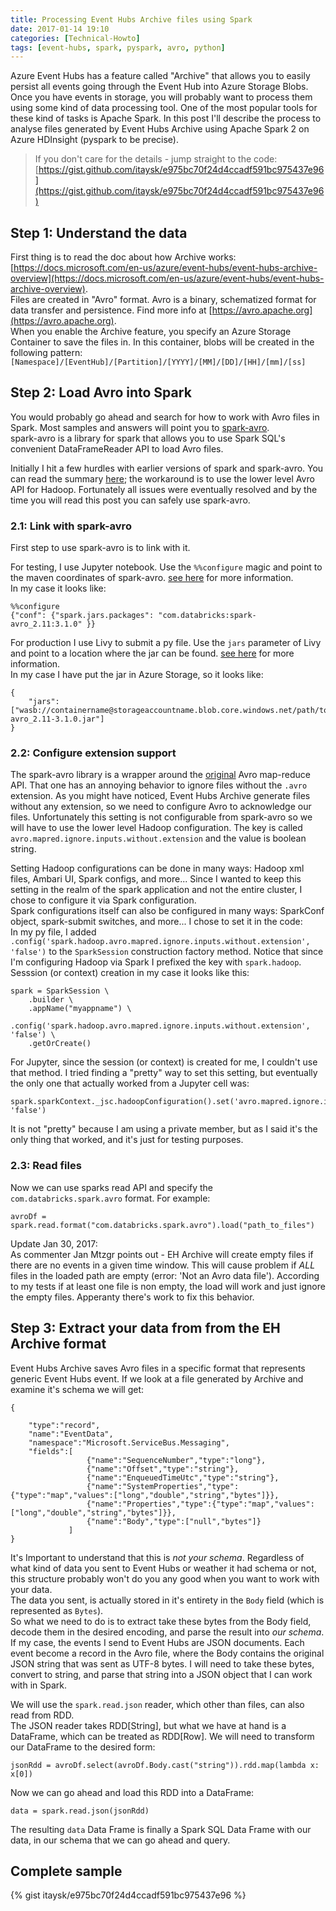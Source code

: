 ```yaml
---
title: Processing Event Hubs Archive files using Spark
date: 2017-01-14 19:10
categories: [Technical-Howto]
tags: [event-hubs, spark, pyspark, avro, python]
---
```


Azure Event Hubs has a feature called "Archive" that allows you to easily persist all events going through the Event Hub into Azure Storage Blobs.  
Once you have events in storage, you will probably want to process them using some kind of data processing tool. One of the most popular tools for these kind of tasks is Apache Spark. In this post I'll describe the process to analyse files generated by Event Hubs Archive using Apache Spark 2 on Azure HDInsight (pyspark to be precise).

> If you don't care for the details - jump straight to the code: [https://gist.github.com/itaysk/e975bc70f24d4ccadf591bc975437e96](https://gist.github.com/itaysk/e975bc70f24d4ccadf591bc975437e96)

## Step 1: Understand the data

First thing is to read the doc about how Archive works: [https://docs.microsoft.com/en-us/azure/event-hubs/event-hubs-archive-overview](https://docs.microsoft.com/en-us/azure/event-hubs/event-hubs-archive-overview).  
Files are created in "Avro" format. Avro is a binary, schematized format for data transfer and persistence. Find more info at [https://avro.apache.org](https://avro.apache.org).  
When you enable the Archive feature, you specify an Azure Storage Container to save the files in. In this container, blobs will be created in the following pattern:
`[Namespace]/[EventHub]/[Partition]/[YYYY]/[MM]/[DD]/[HH]/[mm]/[ss]`

## Step 2: Load Avro into Spark

You would probably go ahead and search for how to work with Avro files in Spark. Most samples and answers will point you to [spark-avro](https://github.com/databricks/spark-avro).  
spark-avro is a library for spark that allows you to use Spark SQL's convenient DataFrameReader API to load Avro files.  

Initially I hit a few hurdles with earlier versions of spark and spark-avro. You can read the summary [here](http://stackoverflow.com/questions/40405473/skipping-fields-in-a-record-using-spark-avro/); the workaround is to use the lower level Avro API for Hadoop. Fortunately all issues were eventually resolved and by the time you will read this post you can safely use spark-avro.  

### 2.1: Link with spark-avro
First step to use spark-avro is to link with it.  

For testing, I use Jupyter notebook. Use the `%%configure` magic and point to the maven coordinates of spark-avro. [see here](https://docs.microsoft.com/en-us/azure/hdinsight/hdinsight-apache-spark-jupyter-notebook-use-external-packages) for more information.  
In my case it looks like:

```
%%configure
{"conf": {"spark.jars.packages": "com.databricks:spark-avro_2.11:3.1.0" }}
```

For production I use Livy to submit a py file. Use the `jars` parameter of Livy and point to a location where the jar can be found. [see here](https://github.com/cloudera/livy#post-batches) for more information.  
In my case I have put the jar in Azure Storage, so it looks like:

```
{ 
    "jars":["wasb://containername@storageaccountname.blob.core.windows.net/path/to/spark-avro_2.11-3.1.0.jar"]
}
```

### 2.2: Configure extension support
The spark-avro library is a wrapper around the [original](http://avro.apache.org/docs/current/mr.html) Avro map-reduce API. That one has an annoying behavior to ignore files without the `.avro` extension. As you might have noticed, Event Hubs Archive generate files without any extension, so we need to configure Avro to acknowledge our files. Unfortunately this setting is not configurable from spark-avro so we will have to use the lower level Hadoop configuration. The key is called `avro.mapred.ignore.inputs.without.extension` and the value is boolean string.

Setting Hadoop configurations can be done in many ways: Hadoop xml files, Ambari UI, Spark configs, and more... Since I wanted to keep this setting in the realm of the spark application and not the entire cluster, I chose to configure it via Spark configuration.  
Spark configurations itself can also be configured in many ways: SparkConf object, spark-submit switches, and more... I chose to set it in the code:    
In my py file, I added `.config('spark.hadoop.avro.mapred.ignore.inputs.without.extension', 'false')` to the `SparkSession` construction factory method. Notice that since I'm configuring Hadoop via Spark I prefixed the key with `spark.hadoop`. Sesssion (or context) creation in my case it looks like this:

```
spark = SparkSession \
    .builder \
    .appName("myappname") \
    .config('spark.hadoop.avro.mapred.ignore.inputs.without.extension', 'false') \
    .getOrCreate()
```

For Jupyter, since the session (or context) is created for me, I couldn't use that method. I tried finding a "pretty" way to set this setting, but eventually the only one that actually worked from a Jupyter cell was:

```
spark.sparkContext._jsc.hadoopConfiguration().set('avro.mapred.ignore.inputs.without.extension', 'false')
```

It is not "pretty" because I am using a private member, but as I said it's the only thing that worked, and it's just for testing purposes.

### 2.3: Read files
Now we can use sparks read API and specify the `com.databricks.spark.avro` format. For example:

```
avroDf = spark.read.format("com.databricks.spark.avro").load("path_to_files")
```

Update Jan 30, 2017:  
As commenter Jan Mtzgr points out - EH Archive will create empty files if there are no events in a given time window. This will cause problem if _ALL_ files in the loaded path are empty (error: 'Not an Avro data file'). According to my tests if at least one file is non empty, the load will work and just ignore the empty files. Apperanty there's work to fix this behavior.

## Step 3: Extract your data from from the EH Archive format

Event Hubs Archive saves Avro files in a specific format that represents generic Event Hubs event. If we look at a file generated by Archive and examine it's schema we will get:

```
{

    "type":"record",
    "name":"EventData",
    "namespace":"Microsoft.ServiceBus.Messaging",
    "fields":[
                 {"name":"SequenceNumber","type":"long"},
                 {"name":"Offset","type":"string"},
                 {"name":"EnqueuedTimeUtc","type":"string"},
                 {"name":"SystemProperties","type":{"type":"map","values":["long","double","string","bytes"]}},
                 {"name":"Properties","type":{"type":"map","values":["long","double","string","bytes"]}},
                 {"name":"Body","type":["null","bytes"]}
             ]
}
```

It's Important to understand that this is *not your schema*. Regardless of what kind of data you sent to Event Hubs or weather it had schema or not, this structure probably won't do you any good when you want to work with your data.  
The data you sent, is actually stored in it's entirety in the `Body` field (which is represented as `Bytes`).  
So what we need to do is to extract take these bytes from the Body field, decode them in the desired encoding, and parse the result into *our schema*.  
If my case, the events I send to Event Hubs are JSON documents. Each event become a record in the Avro file, where the Body contains the original JSON string that was sent as UTF-8 bytes. I will need to take these bytes, convert to string, and parse that string into a JSON object that I can work with in Spark.

We will use the  `spark.read.json` reader, which other than files, can also read from RDD.   
The JSON reader takes RDD[String], but what we have at hand is a DataFrame, which can be treated as RDD[Row]. We will need to transform our DataFrame to the desired form:

```
jsonRdd = avroDf.select(avroDf.Body.cast("string")).rdd.map(lambda x: x[0])
```

Now we can go ahead and load this RDD into a DataFrame:

```
data = spark.read.json(jsonRdd)
```

The resulting `data` Data Frame is finally a Spark SQL Data Frame with our data, in our schema that we can go ahead and query.

## Complete sample

{% gist itaysk/e975bc70f24d4ccadf591bc975437e96 %}